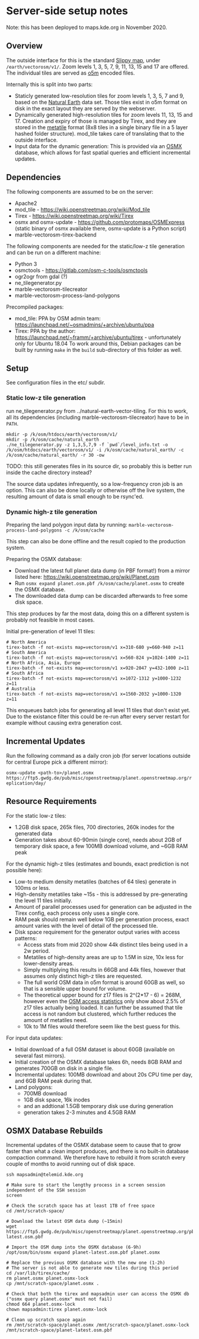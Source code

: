 # Server-side setup notes

Note: this has been deployed to maps.kde.org in November 2020.

## Overview

The outside interface for this is the standard [Slippy map](https://wiki.openstreetmap.org/wiki/Slippy_map_tilenames),
under `/earth/vectorosm/v1/`. Zoom levels 1, 3, 5, 7, 9, 11, 13, 15 and 17 are offered. The individual tiles are served
as [o5m](https://wiki.openstreetmap.org/wiki/O5m) encoded files.

Internally this is split into two parts:
* Staticly generated low-resolution tiles for zoom levels 1, 3, 5, 7 and 9, based on the [Natural Earth](https://www.naturalearthdata.com/)
data set. Those tiles exist in o5m format on disk in the exact layout they are served by the webserver.
* Dynamically generated high-resolution tiles for zoom levels 11, 13, 15 and 17. Creation and expiry of those is managed
by Tirex, and they are stored in the [metatile](https://wiki.openstreetmap.org/wiki/Tirex/Internals#Metatile_file_structure)
format (8x8 tiles in a single binary file in a 5 layer hashed folder structure). mod_tile takes care of translating that
to the outside interface.
* Input data for the dynamic generation: This is provided via an [OSMX](https://github.com/protomaps/OSMExpress)
database, which allows for fast spatial queries and efficient incremental updates.

## Dependencies

The following components are assumed to be on the server:
* Apache2
* mod_tile - https://wiki.openstreetmap.org/wiki/Mod_tile
* Tirex - https://wiki.openstreetmap.org/wiki/Tirex
* osmx and osmx-update - https://github.com/protomaps/OSMExpress (static binary of osmx available there, osmx-update is a Python script)
* marble-vectorosm-tirex-backend

The following components are needed for the static/low-z tile generation and can be run on a different machine:
* Python 3
* osmctools - https://gitlab.com/osm-c-tools/osmctools
* ogr2ogr from gdal (?)
* ne_tilegenerator.py
* marble-vectorosm-tilecreator
* marble-vectorosm-process-land-polygons

Precompiled packages:
* mod_tile: PPA by OSM admin team: https://launchpad.net/~osmadmins/+archive/ubuntu/ppa
* Tirex: PPA by the author: https://launchpad.net/~framm/+archive/ubuntu/tirex - unfortunately only for Ubuntu 18.04
  To work around this, Debian packages can be built by running `make` in the `build` sub-directory of this folder as well.

## Setup

See configuration files in the etc/ subdir.

### Static low-z tile generation

run ne_tilegenerator.py from ../natural-earth-vector-tiling. For this to work, all its dependencies (including marble-vectorosm-tilecreator)
have to be in `PATH`.

```
mkdir -p /k/osm/htdocs/earth/vectorosm/v1/
mkdir -p /k/osm/cache/natural_earth
./ne_tilegenerator.py -z 1,3,5,7,9 -f `pwd`/level_info.txt -o /k/osm/htdocs/earth/vectorosm/v1/ -i /k/osm/cache/natural_earth/ -c /k/osm/cache/natural_earth/ -r 30 -ow
```

TODO: this still generates files in its source dir, so probably this is better run inside the cache directory instead?

The source data updates infrequently, so a low-frequency cron job is an option. This can also be done locally or otherwise
off the live system, the resulting amount of data is small enough to be rsync'ed.

### Dynamic high-z tile generation

Preparing the land polygon input data by running:
`marble-vectorosm-process-land-polygons -c /k/osm/cache`

This step can also be done offline and the result copied to the production system.

Preparing the OSMX database:

* Download the latest full planet data dump (in PBF format!) from a mirror listed here: https://wiki.openstreetmap.org/wiki/Planet.osm
* Run `osmx expand planet.osm.pbf /k/osm/cache/planet.osmx` to create the OSMX database.
* The downloaded data dump can be discarded afterwards to free some disk space.

This step produces by far the most data, doing this on a different system is probably not feasible in most cases.

Initial pre-generation of level 11 tiles:

```
# North America
tirex-batch -f not-exists map=vectorosm/v1 x=310-680 y=660-940 z=11
# South America
tirex-batch -f not-exists map=vectorosm/v1 x=560-824 y=1024-1400 z=11
# North Africa, Asia, Europe
tirex-batch -f not-exists map=vectorosm/v1 x=920-2047 y=432-1000 z=11
# South Africa
tirex-batch -f not-exists map=vectorosm/v1 x=1072-1312 y=1000-1232 z=11
# Australia
tirex-batch -f not-exists map=vectorosm/v1 x=1560-2032 y=1000-1320 z=11
```

This enqueues batch jobs for generating all level 11 tiles that don't exist yet. Due to the existance filter this could be re-run
after every server restart for example without causing extra generation cost.

## Incremental Updates

Run the following command as a daily cron job (for server locations outside for central Europe pick a different mirror):

`osmx-update <path-to>/planet.osmx https://ftp5.gwdg.de/pub/misc/openstreetmap/planet.openstreetmap.org/replication/day/`

## Resource Requirements

For the static low-z tiles:
* 1.2GB disk space, 265k files, 700 directories, 260k inodes for the generated data
* Generation takes about 60-90min (single core), needs about 2GB of temporary disk space, a few 100MB download volume, and ~6GB RAM peak

For the dynamic high-z tiles (estimates and bounds, exact prediction is not possible here):
* Low-to medium density metatiles (batches of 64 tiles) generate in 100ms or less.
* High-density metatiles take ~15s - this is addressed by pre-generating the level 11 tiles initially.
* Amount of parallel processes used for generation can be adjusted in the Tirex config, each process only uses a single core.
* RAM peak should remain well below 1GB per generation process, exact amount varies with the level of detail of the processed tile.
* Disk space requirement for the generator output varies with access patterns:
    * Access stats from mid 2020 show 44k distinct tiles being used in a 2w period.
    * Metatiles of high-density areas are up to 1.5M in size, 10x less for lower-density areas.
    * Simply multiplying this results in 66GB and 44k files, however that assumes only distinct high-z tiles are requested.
    * The full world OSM data in o5m format is around 60GB as well, so that is a sensible upper bound for volume.
    * The theoretical upper bound for z17 files is 2^(2*17 - 6) = 268M, however even the
      [OSM access statistics](https://wiki.openstreetmap.org/wiki/Tile_disk_usage) only show about 2.5% of z17 tiles actually being loaded.
      It can further be assumed that tile access is not random but clustered, which further reduces the amount of metatiles need.
    * 10k to 1M files would therefore seem like the best guess for this.

For input data updates:
* Initial download of a full OSM dataset is about 60GB (available on several fast mirrors).
* Initial creation of the OSMX database takes 6h, needs 8GB RAM and generates 700GB on disk in a single file.
* Incremental updates: 100MB download and about 20s CPU time per day, and 6GB RAM peak during that.
* Land polygons:
    * 700MB download
    * 1GB disk space, 16k inodes
    * and an addtional 1.5GB temporary disk use during generation
    * generation takes 2-3 minutes and 4.5GB RAM

## OSMX Database Rebuilds

Incremental updates of the OSMX database seem to cause that to grow faster than what a clean import produces, and there is
no built-in database compaction command. We therefore have to rebuild it from scratch every couple of months to avoid running
out of disk space.

```
ssh mapsadmin@telemid.kde.org

# Make sure to start the lengthy process in a screen session independent of the SSH session
screen

# Check the scratch space has at least 1TB of free space
cd /mnt/scratch-space/

# Download the latest OSM data dump (~15min)
wget https://ftp5.gwdg.de/pub/misc/openstreetmap/planet.openstreetmap.org/pbf/planet-latest.osm.pbf

# Import the OSM dump into the OSMX database (6-9h)
/opt/osm/bin/osmx expand planet-latest.osm.pbf planet.osmx

# Replace the previous OSMX database with the new one (1-2h)
# The server is not able to generate new tiles during this period
cd /var/lib/tirex/cache/
rm planet.osmx planet.osmx-lock
cp /mnt/scratch-space/planet.osmx .

# Check that both the tirex and mapsadmin user can access the OSMX db ("osmx query planet.osmx" must not fail)
chmod 664 planet.osmx-lock
chown mapsadmin:tirex planet.osmx-lock

# Clean up scratch space again
rm /mnt/scratch-space/planet.osmx /mnt/scratch-space/planet.osmx-lock /mnt/scratch-space/planet-latest.osm.pbf
```
